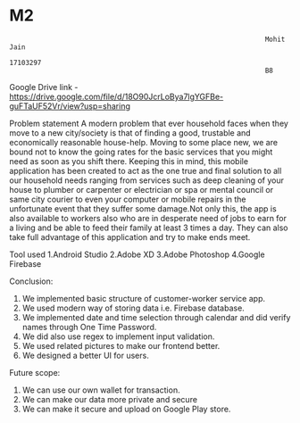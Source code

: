 # M2
                                                                    Mohit Jain
                                                                    17103297
                                                                    B8
                                                                    
Google Drive link - https://drive.google.com/file/d/18O90JcrLoBya7lgYGFBe-guFTaUF52Vr/view?usp=sharing



Problem statement
A modern problem that ever household faces when they move to a new city/society is that of finding a good, trustable and economically reasonable house-help.
Moving to some place new, we are bound not to know the going rates for the basic services that you might need as soon as you shift there.
Keeping this in mind, this mobile application has been created to act as the one true and final solution to all our household needs ranging from services such as
deep cleaning of your house to plumber or carpenter or electrician or spa or mental council or same city courier to even your computer or mobile repairs in the unfortunate 
event that they suffer some damage.Not only this, the app is also available to workers also who are in desperate need of jobs to earn for a living and be able
to feed their family at least 3 times a day. They can also take full advantage of this application and try to make ends meet.


Tool used
1.Android Studio
2.Adobe XD
3.Adobe Photoshop
4.Google Firebase



Conclusion:
1. We implemented basic structure of customer-worker service app.
2. We used modern way of storing data i.e. Firebase database.
3. We implemented date and time selection through calendar and did verify names through One Time Password.
4. We did also use regex to implement input validation.
5. We used related pictures to make our frontend better.
6. We designed a better UI for users.



Future scope:
1. We can use our own wallet for transaction.
2. We can make our data more private and secure
3. We can make it secure and upload on Google Play store.
